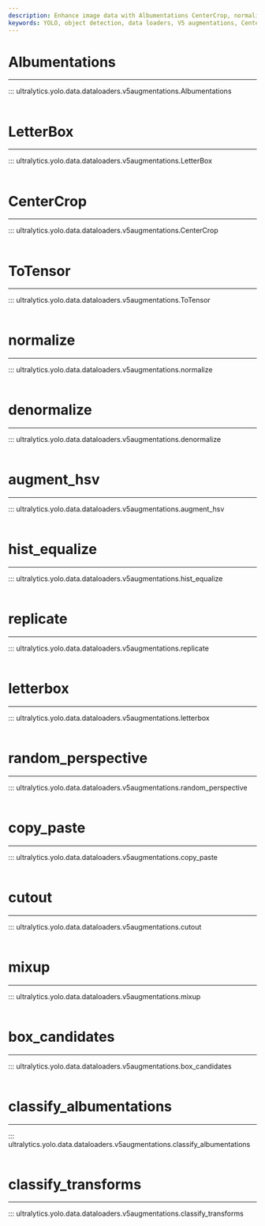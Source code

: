```yaml
---
description: Enhance image data with Albumentations CenterCrop, normalize, augment_hsv, replicate, random_perspective, cutout, & box_candidates.
keywords: YOLO, object detection, data loaders, V5 augmentations, CenterCrop, normalize, random_perspective
---
```


# Albumentations
---
::: ultralytics.yolo.data.dataloaders.v5augmentations.Albumentations
<br><br>

# LetterBox
---
::: ultralytics.yolo.data.dataloaders.v5augmentations.LetterBox
<br><br>

# CenterCrop
---
::: ultralytics.yolo.data.dataloaders.v5augmentations.CenterCrop
<br><br>

# ToTensor
---
::: ultralytics.yolo.data.dataloaders.v5augmentations.ToTensor
<br><br>

# normalize
---
::: ultralytics.yolo.data.dataloaders.v5augmentations.normalize
<br><br>

# denormalize
---
::: ultralytics.yolo.data.dataloaders.v5augmentations.denormalize
<br><br>

# augment_hsv
---
::: ultralytics.yolo.data.dataloaders.v5augmentations.augment_hsv
<br><br>

# hist_equalize
---
::: ultralytics.yolo.data.dataloaders.v5augmentations.hist_equalize
<br><br>

# replicate
---
::: ultralytics.yolo.data.dataloaders.v5augmentations.replicate
<br><br>

# letterbox
---
::: ultralytics.yolo.data.dataloaders.v5augmentations.letterbox
<br><br>

# random_perspective
---
::: ultralytics.yolo.data.dataloaders.v5augmentations.random_perspective
<br><br>

# copy_paste
---
::: ultralytics.yolo.data.dataloaders.v5augmentations.copy_paste
<br><br>

# cutout
---
::: ultralytics.yolo.data.dataloaders.v5augmentations.cutout
<br><br>

# mixup
---
::: ultralytics.yolo.data.dataloaders.v5augmentations.mixup
<br><br>

# box_candidates
---
::: ultralytics.yolo.data.dataloaders.v5augmentations.box_candidates
<br><br>

# classify_albumentations
---
::: ultralytics.yolo.data.dataloaders.v5augmentations.classify_albumentations
<br><br>

# classify_transforms
---
::: ultralytics.yolo.data.dataloaders.v5augmentations.classify_transforms
<br><br>
